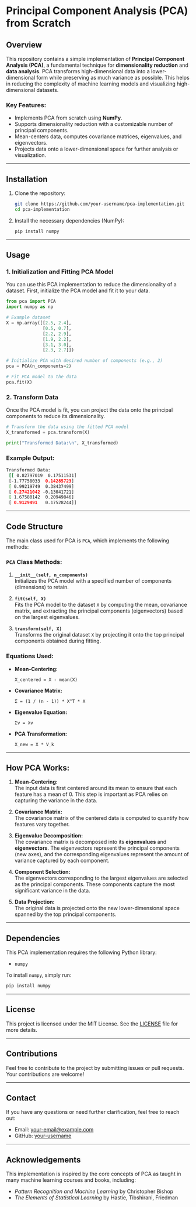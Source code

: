 # **Principal Component Analysis (PCA) from Scratch**

## **Overview**
This repository contains a simple implementation of **Principal Component Analysis (PCA)**, a fundamental technique for **dimensionality reduction** and **data analysis**. PCA transforms high-dimensional data into a lower-dimensional form while preserving as much variance as possible. This helps in reducing the complexity of machine learning models and visualizing high-dimensional datasets.

### **Key Features:**
- Implements PCA from scratch using **NumPy**.
- Supports dimensionality reduction with a customizable number of principal components.
- Mean-centers data, computes covariance matrices, eigenvalues, and eigenvectors.
- Projects data onto a lower-dimensional space for further analysis or visualization.

---

## **Installation**

1. Clone the repository:
   ```bash
   git clone https://github.com/your-username/pca-implementation.git
   cd pca-implementation
   ```

2. Install the necessary dependencies (NumPy):
   ```bash
   pip install numpy
   ```

---

## **Usage**

### **1. Initialization and Fitting PCA Model**

You can use this PCA implementation to reduce the dimensionality of a dataset. First, initialize the PCA model and fit it to your data.

```python
from pca import PCA
import numpy as np

# Example dataset
X = np.array([[2.5, 2.4],
              [0.5, 0.7],
              [2.2, 2.9],
              [1.9, 2.2],
              [3.1, 3.0],
              [2.3, 2.7]])

# Initialize PCA with desired number of components (e.g., 2)
pca = PCA(n_components=2)

# Fit PCA model to the data
pca.fit(X)
```

### **2. Transform Data**

Once the PCA model is fit, you can project the data onto the principal components to reduce its dimensionality.

```python
# Transform the data using the fitted PCA model
X_transformed = pca.transform(X)

print("Transformed Data:\n", X_transformed)
```

### **Example Output:**
```bash
Transformed Data:
 [[ 0.82797019  0.17511531]
 [-1.77758033  0.14285723]
 [ 0.99219749  0.38437499]
 [ 0.27421042 -0.13041721]
 [ 1.67580142  0.20949846]
 [ 0.9129491   0.17528244]]
```

---

## **Code Structure**

The main class used for PCA is `PCA`, which implements the following methods:

### **`PCA` Class Methods:**

1. **`__init__(self, n_components)`**  
   Initializes the PCA model with a specified number of components (dimensions) to retain.

2. **`fit(self, X)`**  
   Fits the PCA model to the dataset `X` by computing the mean, covariance matrix, and extracting the principal components (eigenvectors) based on the largest eigenvalues.

3. **`transform(self, X)`**  
   Transforms the original dataset `X` by projecting it onto the top principal components obtained during fitting.

### **Equations Used:**

- **Mean-Centering:**
  ```
  X_centered = X - mean(X)
  ```

- **Covariance Matrix:**
  ```
  Σ = (1 / (n - 1)) * X^T * X
  ```

- **Eigenvalue Equation:**
  ```
  Σv = λv
  ```

- **PCA Transformation:**
  ```
  X_new = X * V_k
  ```

---

## **How PCA Works:**

1. **Mean-Centering:**  
   The input data is first centered around its mean to ensure that each feature has a mean of 0. This step is important as PCA relies on capturing the variance in the data.

2. **Covariance Matrix:**  
   The covariance matrix of the centered data is computed to quantify how features vary together.

3. **Eigenvalue Decomposition:**  
   The covariance matrix is decomposed into its **eigenvalues** and **eigenvectors**. The eigenvectors represent the principal components (new axes), and the corresponding eigenvalues represent the amount of variance captured by each component.

4. **Component Selection:**  
   The eigenvectors corresponding to the largest eigenvalues are selected as the principal components. These components capture the most significant variance in the data.

5. **Data Projection:**  
   The original data is projected onto the new lower-dimensional space spanned by the top principal components.

---

## **Dependencies**

This PCA implementation requires the following Python library:

- `numpy`

To install `numpy`, simply run:
```bash
pip install numpy
```

---

## **License**

This project is licensed under the MIT License. See the [LICENSE](LICENSE) file for more details.

---

## **Contributions**

Feel free to contribute to the project by submitting issues or pull requests. Your contributions are welcome!

---

## **Contact**

If you have any questions or need further clarification, feel free to reach out:

- Email: your-email@example.com
- GitHub: [your-username](https://github.com/your-username)

---

## **Acknowledgements**

This implementation is inspired by the core concepts of PCA as taught in many machine learning courses and books, including:
- *Pattern Recognition and Machine Learning* by Christopher Bishop
- *The Elements of Statistical Learning* by Hastie, Tibshirani, Friedman